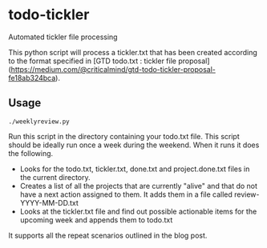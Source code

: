 # todo-tickler
Automated tickler file processing

This python script will process a tickler.txt that has been created according
to the format specified in [GTD todo.txt : tickler file proposal] (https://medium.com/@criticalmind/gtd-todo-tickler-proposal-fe18ab324bca).  

Usage
-----

    ./weeklyreview.py  

Run this script in the directory containing your todo.txt file.  This script should be ideally run once a week during the weekend.  When it runs
it does the following.

*  Looks for the todo.txt, tickler.txt, done.txt and project.done.txt files in the current directory.  
*  Creates a list of all the projects that are currently "alive" and that do not have a next action assigned to them. It adds them in a file called review-YYYY-MM-DD.txt
*  Looks at the tickler.txt file and find out possible actionable items for the upcoming week and appends them to todo.txt

It supports all the repeat scenarios outlined in the blog post.
